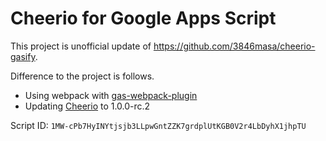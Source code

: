 # Cheerio for Google Apps Script

This project is unofficial update of https://github.com/3846masa/cheerio-gasify.

Difference to the project is follows.

- Using webpack with [gas-webpack-plugin](https://github.com/fossamagna/gas-webpack-plugin)
- Updating [Cheerio](https://github.com/cheeriojs/cheerio) to 1.0.0-rc.2

Script ID: `1MW-cPb7HyINYtjsjb3LLpwGntZZK7grdplUtKGB0V2r4LbDyhX1jhpTU`